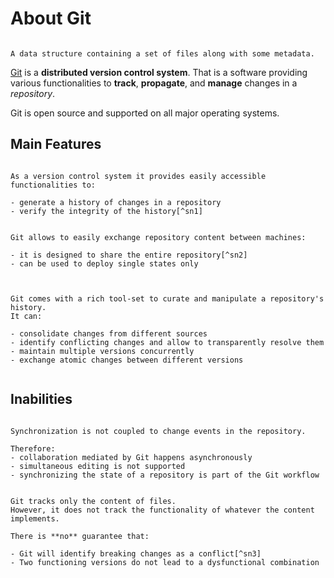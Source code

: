 # About Git

```{margin} Repository

A data structure containing a set of files along with some metadata.

```
[Git](https://git-scm.com) is a **distributed version control system**.
That is a software providing various functionalities to **track**, **propagate**, and **manage** changes in a _repository_.

Git is open source and supported on all major operating systems.

## Main Features

```{dropdown} Tracking changes

As a version control system it provides easily accessible functionalities to:

- generate a history of changes in a repository
- verify the integrity of the history[^sn1]

```

```{dropdown} Content propagation

Git allows to easily exchange repository content between machines:

- it is designed to share the entire repository[^sn2]
- can be used to deploy single states only


```

```{dropdown} Managing changes

Git comes with a rich tool-set to curate and manipulate a repository's history.
It can:

- consolidate changes from different sources
- identify conflicting changes and allow to transparently resolve them
- maintain multiple versions concurrently
- exchange atomic changes between different versions


```

## Inabilities


```{dropdown} Automatic synchronization

Synchronization is not coupled to change events in the repository.

Therefore:
- collaboration mediated by Git happens asynchronously
- simultaneous editing is not supported
- synchronizing the state of a repository is part of the Git workflow

```

```{dropdown} Guarantee functional consistency

Git tracks only the content of files.
However, it does not track the functionality of whatever the content implements.

There is **no** guarantee that:

- Git will identify breaking changes as a conflict[^sn3]
- Two functioning versions do not lead to a dysfunctional combination
```

[^sn1]: A state is identified by a hash of the content and each state contains the hash of its preceding state(s), also called _parent(s)_, leading to a unique identifier of the entire history.
[^sn2]: This is what makes it a _distributed_, and thus more resilient, version control system.
[^sn3]: This is rather obvious, if you think about it. But is something that might not be thought about if Git is not reporting any conflicts when merging changes from different sources.
